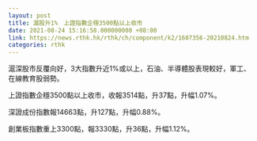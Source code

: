 ```yaml
---
layout: post
title: 滬股升1%　上證指數企穩3500點以上收市
date: 2021-08-24 15:16:58.000000000 +08:00
link: https://news.rthk.hk/rthk/ch/component/k2/1607356-20210824.htm
categories: rthk
---
```


滬深股市反覆向好，3大指數升近1%或以上，石油、半導體股表現較好，軍工、在線教育股弱勢。

上證指數企穩3500點以上收市，收報3514點，升37點，升幅1.07%。

深證成份指數報14663點，升127點，升幅0.88%。

創業板指數重上3300點，報3330點，升36點，升幅1.12%。
